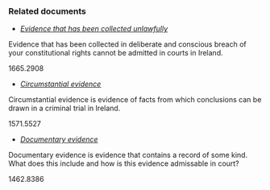###  Related documents

  * [ _Evidence that has been collected unlawfully_ ](/en/justice/evidence/unlawfully-obtained-evidence/)

Evidence that has been collected in deliberate and conscious breach of your
constitutional rights cannot be admitted in courts in Ireland.

1665.2908

  * [ _Circumstantial evidence_ ](/en/justice/evidence/circumstantial-evidence/)

Circumstantial evidence is evidence of facts from which conclusions can be
drawn in a criminal trial in Ireland.

1571.5527

  * [ _Documentary evidence_ ](/en/justice/evidence/documentary-evidence/)

Documentary evidence is evidence that contains a record of some kind. What
does this include and how is this evidence admissable in court?

1462.8386
